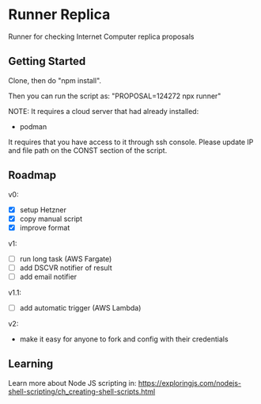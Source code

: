 # Runner Replica

Runner for checking Internet Computer replica proposals

## Getting Started

Clone, then do "npm install".

Then you can run the script as:
"PROPOSAL=124272 npx runner"

NOTE:
It requires a cloud server that had already installed:

- podman

It requires that you have access to it through ssh console.
Please update IP and file path on the CONST section of the script.

## Roadmap

v0:

- [x] setup Hetzner
- [x] copy manual script
- [x] improve format

v1:

- [ ] run long task (AWS Fargate)
- [ ] add DSCVR notifier of result
- [ ] add email notifier

v1.1:

- [ ] add automatic trigger (AWS Lambda)

v2:

- make it easy for anyone to fork and config with their credentials

## Learning

Learn more about Node JS scripting in:
https://exploringjs.com/nodejs-shell-scripting/ch_creating-shell-scripts.html

